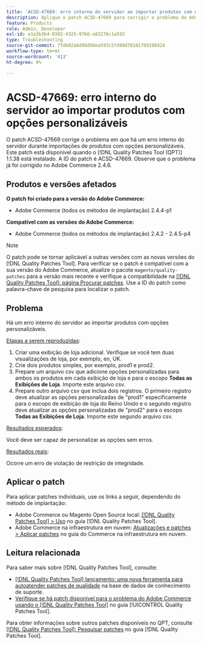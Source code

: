 ```yaml
---
title: 'ACSD-47669: erro interno do servidor ao importar produtos com opções personalizáveis'
description: Aplique o patch ACSD-47669 para corrigir o problema do Adobe Commerce em que há um erro interno do servidor durante a importação de produtos com opções personalizáveis.
feature: Products
role: Admin, Developer
exl-id: e1a3b3b4-0392-4325-9766-a83276c1a593
type: Troubleshooting
source-git-commit: 7fdb02a6d89d50ea593c5fd99d78101f89198424
workflow-type: tm+mt
source-wordcount: '413'
ht-degree: 0%

---
```


# ACSD-47669: erro interno do servidor ao importar produtos com opções personalizáveis

O patch ACSD-47669 corrige o problema em que há um erro interno do servidor durante importações de produtos com opções personalizáveis. Este patch está disponível quando o [!DNL Quality Patches Tool (QPT)] 1.1.38 está instalado. A ID do patch é ACSD-47669. Observe que o problema já foi corrigido no Adobe Commerce 2.4.6.

## Produtos e versões afetados

**O patch foi criado para a versão do Adobe Commerce:**

* Adobe Commerce (todos os métodos de implantação) 2.4.4-p1

**Compatível com as versões do Adobe Commerce:**

* Adobe Commerce (todos os métodos de implantação) 2.4.2 - 2.4.5-p4

>[!NOTE]
>
>O patch pode se tornar aplicável a outras versões com as novas versões do [!DNL Quality Patches Tool]. Para verificar se o patch é compatível com a sua versão do Adobe Commerce, atualize o pacote `magento/quality-patches` para a versão mais recente e verifique a compatibilidade na [[!DNL Quality Patches Tool]: página Procurar patches](https://experienceleague.adobe.com/tools/commerce-quality-patches/index.html?lang=pt-BR). Use a ID do patch como palavra-chave de pesquisa para localizar o patch.

## Problema

Há um erro interno do servidor ao importar produtos com opções personalizáveis.

<u>Etapas a serem reproduzidas</u>:

1. Criar uma exibição de loja adicional. Verifique se você tem duas visualizações de loja, por exemplo, en, UK.
1. Crie dois produtos simples, por exemplo, prod1 e prod2.
1. Prepare um arquivo csv que adicione opções personalizadas para ambos os produtos em cada exibição de loja e para o escopo **Todas as Exibições de Loja**. Importe este arquivo csv.
1. Prepare outro arquivo csv que inclua dois registros. O primeiro registro deve atualizar as opções personalizadas de &quot;prod1&quot; especificamente para o escopo de exibição de loja do Reino Unido e o segundo registro deve atualizar as opções personalizadas de &quot;prod2&quot; para o escopo **Todas as Exibições de Loja**. Importe este segundo arquivo csv.

<u>Resultados esperados</u>:

Você deve ser capaz de personalizar as opções sem erros.

<u>Resultados reais</u>:

Ocorre um erro de violação de restrição de integridade.

## Aplicar o patch

Para aplicar patches individuais, use os links a seguir, dependendo do método de implantação:

* Adobe Commerce ou Magento Open Source local: [[!DNL Quality Patches Tool] > Uso](/help/tools/quality-patches-tool/usage.md) no guia [!DNL Quality Patches Tool].
* Adobe Commerce na infraestrutura em nuvem: [Atualizações e patches > Aplicar patches](https://experienceleague.adobe.com/docs/commerce-cloud-service/user-guide/develop/upgrade/apply-patches.html?lang=pt-BR) no guia do Commerce na infraestrutura em nuvem.

## Leitura relacionada

Para saber mais sobre [!DNL Quality Patches Tool], consulte:

* [[!DNL Quality Patches Tool] lançamento: uma nova ferramenta para autoatender patches de qualidade](https://experienceleague.adobe.com/pt-br/docs/commerce-operations/tools/quality-patches-tool/quality-patches-tool-to-self-serve-quality-patches) na base de dados de conhecimento de suporte.
* [Verifique se há patch disponível para o problema do Adobe Commerce usando o  [!DNL Quality Patches Tool]](/help/tools/quality-patches-tool/patches-available-in-qpt/check-patch-for-magento-issue-with-magento-quality-patches.md) no guia [!UICONTROL Quality Patches Tool].


Para obter informações sobre outros patches disponíveis no QPT, consulte [[!DNL Quality Patches Tool]: Pesquisar patches](https://experienceleague.adobe.com/tools/commerce-quality-patches/index.html?lang=pt-BR) no guia [!DNL Quality Patches Tool].
